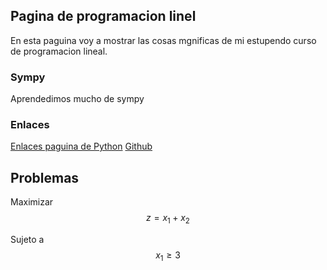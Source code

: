  <script src='https://cdnjs.cloudflare.com/ajax/libs/mathjax/2.7.5/MathJax.js?config=TeX-MML-AM_CHTML' async></script>

## Pagina de programacion linel
En esta paguina voy a mostrar las cosas mgnificas de mi estupendo curso de programacion lineal.

### Sympy
Aprendedimos mucho de sympy

### Enlaces
[Enlaces paguina de Python](https://www.python.org/)
[Github](https://github.com/juandiego2104/Programacion-Lineal/deployments)

## Problemas
 Maximizar  $$z=x_{1}+x_{2}$$

Sujeto a $$x_1 \geq 3$$

